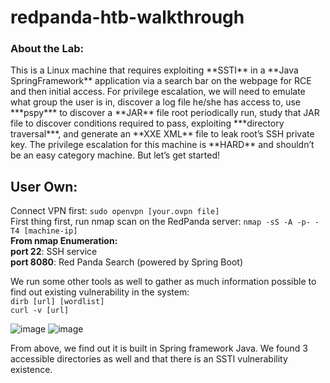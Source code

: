 # redpanda-htb-walkthrough
<h3> About the Lab:</h3>
This is a Linux machine that requires exploiting **SSTI** in a **Java SpringFramework** application via a search bar on the webpage for RCE and then initial access. For privilege escalation, we will need to emulate what group the user is in, discover a log file he/she has access to, use ***pspy*** to discover a **JAR** file root periodically run, study that JAR file to discover conditions required to pass, exploiting ***directory traversal***, and generate an **XXE XML** file to leak root’s SSH private key. The privilege escalation for this machine is **HARD** and shouldn’t be an easy category machine. But let’s get started!

## User Own:
Connect VPN first: `sudo openvpn [your.ovpn file]`<br>
First thing first, run nmap scan on the RedPanda server: `nmap -sS -A -p- -T4 [machine-ip]`<br>
**From nmap Enumeration:**<br>
**port 22**: SSH service<br>
**port 8080**: Red Panda Search (powered by Spring Boot)

We run some other tools as well to gather as much information possible to find out existing vulnerability in the system:<br>
`dirb [url] [wordlist]`<br>
`curl -v [url]`

![image](https://user-images.githubusercontent.com/31168741/203845250-2f90a1ca-396f-4546-865d-623841800910.png)
![image](https://user-images.githubusercontent.com/31168741/203845289-5f991ccb-a71c-4c2f-bcca-2ee00a747d45.png)

From above, we find out it is built in Spring framework Java. We found 3 accessible directories as well and that there is an SSTI vulnerability existence.<br>
